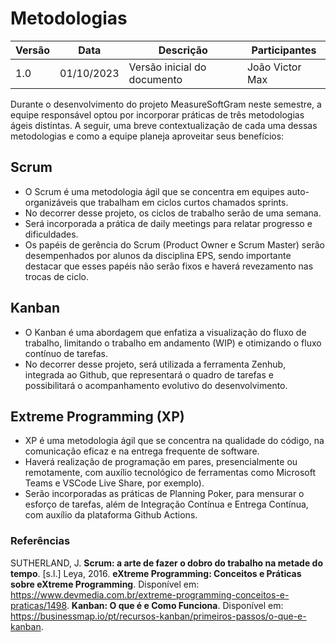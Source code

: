 # Metodologias

| Versão | Data | Descrição | Participantes |
|--------|------|-----------|---------------|
| 1.0 | 01/10/2023 | Versão inicial do documento | João Victor Max |

Durante o desenvolvimento do projeto MeasureSoftGram neste semestre, a equipe responsável optou por incorporar práticas de três metodologias ágeis distintas. A seguir, uma breve contextualização de cada uma dessas metodologias e como a equipe planeja aproveitar seus benefícios:

## Scrum
 - O Scrum é uma metodologia ágil que se concentra em equipes auto-organizáveis que trabalham em ciclos curtos chamados sprints.
 - No decorrer desse projeto, os ciclos de trabalho serão de uma semana.
 - Será incorporada a prática de daily meetings para relatar progresso e dificuldades.
 - Os papéis de gerência do Scrum (Product Owner e Scrum Master) serão desempenhados por alunos da disciplina EPS, sendo importante destacar que esses papéis não serão fixos e haverá revezamento nas trocas de ciclo.

## Kanban
 - O Kanban é uma abordagem que enfatiza a visualização do fluxo de trabalho, limitando o trabalho em andamento (WIP) e otimizando o fluxo contínuo de tarefas.
 - No decorrer desse projeto, será utilizada a ferramenta Zenhub, integrada ao Github, que representará o quadro de tarefas e possibilitará o acompanhamento evolutivo do desenvolvimento.

## Extreme Programming (XP)
 - XP é uma metodologia ágil que se concentra na qualidade do código, na comunicação eficaz e na entrega frequente de software.
 - Haverá realização de programação em pares, presencialmente ou remotamente, com auxílio tecnológico de ferramentas como Microsoft Teams e VSCode Live Share, por exemplo).
 - Serão incorporadas as práticas de Planning Poker, para mensurar o esforço de tarefas,  além de Integração Contínua e Entrega Contínua, com auxílio da plataforma Github Actions.

### Referências
SUTHERLAND, J. **Scrum: a arte de fazer o dobro do trabalho na metade do tempo**. [s.l.] Leya, 2016.
**eXtreme Programming: Conceitos e Práticas sobre eXtreme Programming**. Disponível em: <https://www.devmedia.com.br/extreme-programming-conceitos-e-praticas/1498>.
‌**Kanban: O que é e Como Funciona**. Disponível em: <https://businessmap.io/pt/recursos-kanban/primeiros-passos/o-que-e-kanban>.